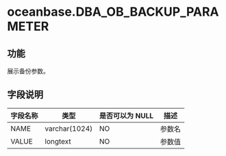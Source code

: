 # oceanbase.DBA_OB_BACKUP_PARAMETER
## 功能
展示备份参数。
## 字段说明

| 字段名称 | 类型 | 是否可以为 NULL | 描述 |
| --- | --- | --- | --- |
| NAME | varchar(1024) | NO | 参数名 |
| VALUE | longtext | NO | 参数值 |
